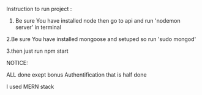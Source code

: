 Instruction to run project :

1. Be sure You have installed node then go to api and run 'nodemon server' in terminal

2.Be sure You have installed mongoose and setuped so run 'sudo mongod'

3.then just run npm start


NOTICE:

ALL done exept bonus Authentification that is half done

I used MERN stack
